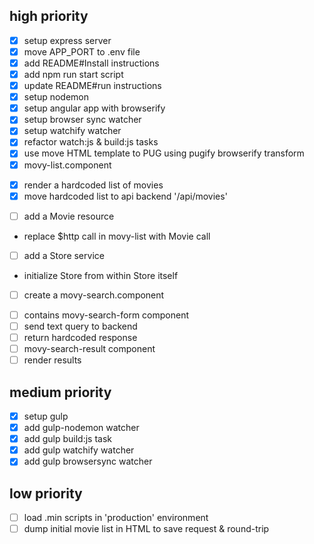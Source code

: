 ## high priority

* [x] setup express server
* [x] move APP_PORT to .env file
* [x] add README#Install instructions
* [x] add npm run start script
* [x] update README#run instructions
* [x] setup nodemon
* [x] setup angular app with browserify
* [x] setup browser sync watcher
* [x] setup watchify watcher
* [x] refactor watch:js & build:js tasks
* [x] use move HTML template to PUG using pugify browserify transform
* [x] movy-list.component
 - [x] render a hardcoded list of movies
 - [x] move hardcoded list to api backend '/api/movies'
* [ ] add a Movie resource
 - replace $http call in movy-list with Movie call
* [ ] add a Store service
 - initialize Store from within Store itself
* [ ] create a movy-search.component
 - [ ] contains movy-search-form component
  - [ ] send text query to backend
  - [ ] return hardcoded response
 - [ ] movy-search-result component
  - [ ] render results

## medium priority

* [x] setup gulp
* [x] add gulp-nodemon watcher
* [x] add gulp build:js task
* [x] add gulp watchify watcher
* [x] add gulp browsersync watcher

## low priority

* [ ] load .min scripts in 'production' environment
* [ ] dump initial movie list in HTML to save request & round-trip
